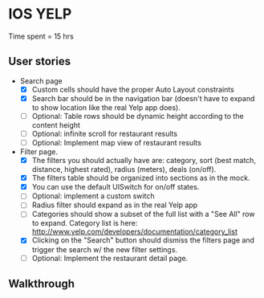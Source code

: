 # IOS YELP
Time spent = 15 hrs

## User stories

* Search page
  * [x] Custom cells should have the proper Auto Layout constraints
  * [x] Search bar should be in the navigation bar (doesn't have to expand to show location like the real Yelp app does).
  * [ ] Optional: Table rows should be dynamic height according to the content height
  * [ ] Optional: infinite scroll for restaurant results
  * [ ] Optional: Implement map view of restaurant results
* Filter page. 
  * [x] The filters you should actually have are: category, sort (best match, distance, highest rated), radius (meters), deals (on/off).
  * [x] The filters table should be organized into sections as in the mock.
  * [x] You can use the default UISwitch for on/off states. 
  * [ ] Optional: implement a custom switch
  * [ ] Radius filter should expand as in the real Yelp app
  * [ ] Categories should show a subset of the full list with a "See All" row to expand. Category list is here: http://www.yelp.com/developers/documentation/category_list
  * [x] Clicking on the "Search" button should dismiss the filters page and trigger the search w/ the new filter settings.
  * [ ] Optional: Implement the restaurant detail page.

## Walkthrough
